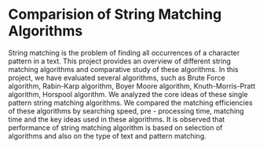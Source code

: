 # Comparision of String Matching Algorithms

String matching is the problem of finding all
occurrences of a character pattern in a text. This project
provides an overview of different string matching
algorithms and comparative study of these algorithms. In
this project, we have evaluated several algorithms, such as
Brute Force algorithm, Rabin-Karp algorithm, Boyer
Moore algorithm, Knuth-Morris-Pratt algorithm, Horspool
algorithm. We analyzed the core ideas of these single
pattern string matching algorithms. We compared the
matching efficiencies of these algorithms by searching
speed, pre - processing time, matching time and the key
ideas used in these algorithms. It is observed that
performance of string matching algorithm is based on
selection of algorithms and also on the type of text and
pattern matching.
